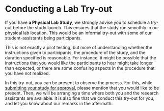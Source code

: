 
# Conducting a Lab Try-out

If you have **a Physical Lab Study**, we strongly advise you to schedule a try-out before the study launch. This ensures that the study run smoothly in our physical lab location. This would be an informal try-out with some of our student-assistants being participants.

This is not exactly a pilot testing, but more of understanding whether the instructions given to participants, the procedure of the study, and the duration specified is reasonable. For instance, it might be possible that the instructions that you would like the participants to hear might take longer than expected, or there are some confusing aspects in the procedure that you have not realized.

In this try-out, you can be present to observe the process. For this, while [submitting your study for approval](submission-for-approval), please mention that you would like to be present. Then, we will be arranging a time where both you and the research assistants are available. It is also fine that we conduct this try-out for you, and let you know about our remarks in the aftermath. 
